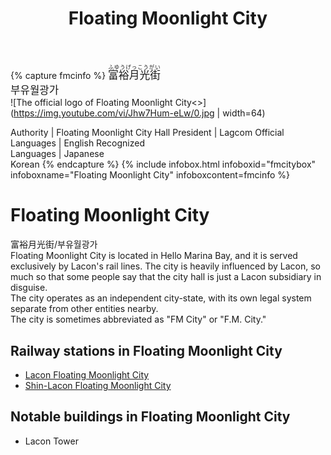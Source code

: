 ﻿---
layout: default
title: Floating Moonlight City
description: Corporate City of Lacon
---

{% capture fmcinfo %}
<big lang="ja"><ruby><rb>富裕月光街</rb><rt>ふゆうげっこうがい</rt></ruby></big><br/>
<big lang="ko">부유월광가</big><br/>
![The official logo of Floating Moonlight City<>](https://img.youtube.com/vi/Jhw7Hum-eLw/0.jpg | width=64)

Authority | Floating Moonlight City Hall
President | Lagcom
Official<br/>Languages | English
Recognized<br/>Languages | Japanese<br/>Korean
{% endcapture %}
{%
  include infobox.html
  infoboxid="fmcitybox"
  infoboxname="Floating Moonlight City"
  infoboxcontent=fmcinfo
%}


# Floating Moonlight City

富裕月光街/부유월광가<br>
Floating Moonlight City is located in Hello Marina Bay, and it is served
exclusively by Lacon's rail lines. The city is heavily influenced by Lacon,
so much so that some people say that the city hall is just a Lacon subsidiary in
disguise.<br>
The city operates as an independent city-state, with its own legal system
separate from other entities nearby. <br>
The city is sometimes abbreviated as "FM City" or "F.M. City."

## Railway stations in Floating Moonlight City

- [Lacon Floating Moonlight City](/rail-stations/floating-moonlight-city)
- [Shin-Lacon Floating Moonlight City](/rail-stations/floating-moonlight-city)

## Notable buildings in Floating Moonlight City

- Lacon Tower
